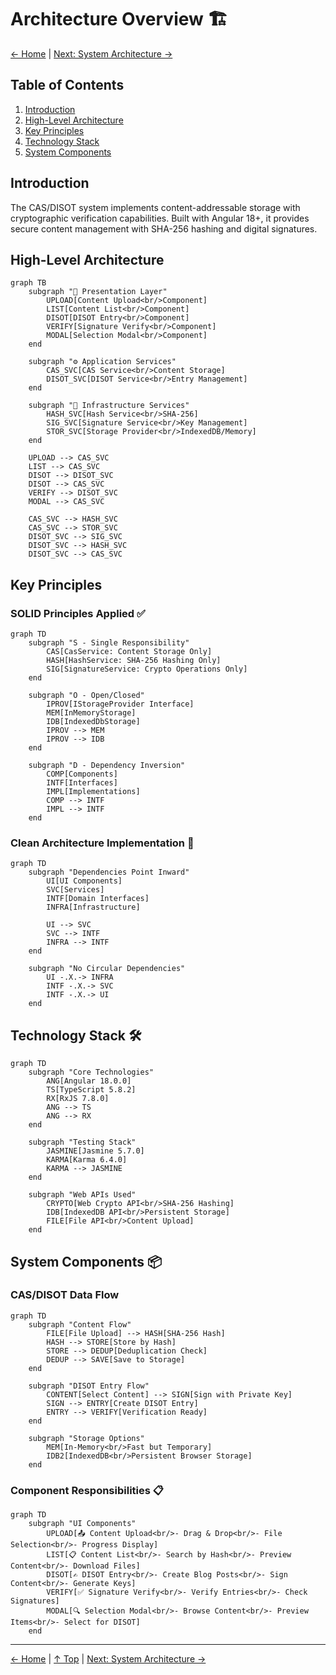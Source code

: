 # Architecture Overview 🏗️

[← Home](../README.md) | [Next: System Architecture →](./system-architecture.md)

## Table of Contents

1. [Introduction](#introduction)
2. [High-Level Architecture](#high-level-architecture)
3. [Key Principles](#key-principles)
4. [Technology Stack](#technology-stack)
5. [System Components](#system-components)

## Introduction

The CAS/DISOT system implements content-addressable storage with cryptographic verification capabilities. Built with Angular 18+, it provides secure content management with SHA-256 hashing and digital signatures.

## High-Level Architecture

```mermaid
graph TB
    subgraph "🎨 Presentation Layer"
        UPLOAD[Content Upload<br/>Component]
        LIST[Content List<br/>Component]
        DISOT[DISOT Entry<br/>Component]
        VERIFY[Signature Verify<br/>Component]
        MODAL[Selection Modal<br/>Component]
    end
    
    subgraph "⚙️ Application Services"
        CAS_SVC[CAS Service<br/>Content Storage]
        DISOT_SVC[DISOT Service<br/>Entry Management]
    end
    
    subgraph "🔧 Infrastructure Services"
        HASH_SVC[Hash Service<br/>SHA-256]
        SIG_SVC[Signature Service<br/>Key Management]
        STOR_SVC[Storage Provider<br/>IndexedDB/Memory]
    end
    
    UPLOAD --> CAS_SVC
    LIST --> CAS_SVC
    DISOT --> DISOT_SVC
    DISOT --> CAS_SVC
    VERIFY --> DISOT_SVC
    MODAL --> CAS_SVC
    
    CAS_SVC --> HASH_SVC
    CAS_SVC --> STOR_SVC
    DISOT_SVC --> SIG_SVC
    DISOT_SVC --> HASH_SVC
    DISOT_SVC --> CAS_SVC
```

## Key Principles

### SOLID Principles Applied ✅

```mermaid
graph TD
    subgraph "S - Single Responsibility"
        CAS[CasService: Content Storage Only]
        HASH[HashService: SHA-256 Hashing Only]
        SIG[SignatureService: Crypto Operations Only]
    end
    
    subgraph "O - Open/Closed"
        IPROV[IStorageProvider Interface]
        MEM[InMemoryStorage]
        IDB[IndexedDbStorage]
        IPROV --> MEM
        IPROV --> IDB
    end
    
    subgraph "D - Dependency Inversion"
        COMP[Components]
        INTF[Interfaces]
        IMPL[Implementations]
        COMP --> INTF
        IMPL --> INTF
    end
```

### Clean Architecture Implementation 🎯

```mermaid
graph TD
    subgraph "Dependencies Point Inward"
        UI[UI Components]
        SVC[Services]
        INTF[Domain Interfaces]
        INFRA[Infrastructure]
        
        UI --> SVC
        SVC --> INTF
        INFRA --> INTF
    end
    
    subgraph "No Circular Dependencies"
        UI -.X.-> INFRA
        INTF -.X.-> SVC
        INTF -.X.-> UI
    end
```

## Technology Stack 🛠️

```mermaid
graph TD
    subgraph "Core Technologies"
        ANG[Angular 18.0.0]
        TS[TypeScript 5.8.2]
        RX[RxJS 7.8.0]
        ANG --> TS
        ANG --> RX
    end
    
    subgraph "Testing Stack"
        JASMINE[Jasmine 5.7.0]
        KARMA[Karma 6.4.0]
        KARMA --> JASMINE
    end
    
    subgraph "Web APIs Used"
        CRYPTO[Web Crypto API<br/>SHA-256 Hashing]
        IDB[IndexedDB API<br/>Persistent Storage]
        FILE[File API<br/>Content Upload]
    end
```

## System Components 📦

### CAS/DISOT Data Flow

```mermaid
graph TD
    subgraph "Content Flow"
        FILE[File Upload] --> HASH[SHA-256 Hash]
        HASH --> STORE[Store by Hash]
        STORE --> DEDUP[Deduplication Check]
        DEDUP --> SAVE[Save to Storage]
    end
    
    subgraph "DISOT Entry Flow"
        CONTENT[Select Content] --> SIGN[Sign with Private Key]
        SIGN --> ENTRY[Create DISOT Entry]
        ENTRY --> VERIFY[Verification Ready]
    end
    
    subgraph "Storage Options"
        MEM[In-Memory<br/>Fast but Temporary]
        IDB2[IndexedDB<br/>Persistent Browser Storage]
    end
```

### Component Responsibilities 📋

```mermaid
graph TD
    subgraph "UI Components"
        UPLOAD[📤 Content Upload<br/>- Drag & Drop<br/>- File Selection<br/>- Progress Display]
        LIST[📋 Content List<br/>- Search by Hash<br/>- Preview Content<br/>- Download Files]
        DISOT[✍️ DISOT Entry<br/>- Create Blog Posts<br/>- Sign Content<br/>- Generate Keys]
        VERIFY[✅ Signature Verify<br/>- Verify Entries<br/>- Check Signatures]
        MODAL[🔍 Selection Modal<br/>- Browse Content<br/>- Preview Items<br/>- Select for DISOT]
    end
```

---

[← Home](../README.md) | [↑ Top](#architecture-overview) | [Next: System Architecture →](./system-architecture.md)